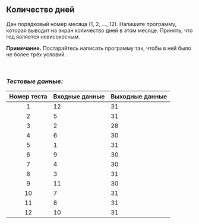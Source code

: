 ## Количество дней

Дан порядковый номер месяца (1, 2, …, 12). Напишите программу, которая выводит на экран количество дней в этом месяце.
Принять, что год является невисокосным.

**Примечание.** Постарайтесь написать программу так, чтобы в ней было не более трёх условий.

<br>

### *Тестовые данные:*

| Номер теста | Входные данные | Выходные данные |
|:-----------:|----------------|-----------------|
|      1      | 12             | 31              |
|      2      | 5              | 31              |
|      3      | 2              | 28              |
|      4      | 6              | 30              |
|      5      | 1              | 31              |
|      6      | 9              | 30              |
|      7      | 4              | 30              |
|      8      | 3              | 31              |
|      9      | 11             | 30              |
|     10      | 7              | 31              |
|     11      | 8              | 31              |
|     12      | 10             | 31              |